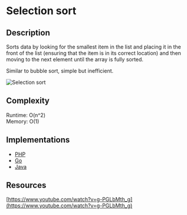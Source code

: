 # Selection sort

## Description
Sorts data by looking for the smallest item in the list and placing it in the front of the list (ensuring that the item is in its correct location) and then moving to the next element until the array is fully sorted.

Similar to bubble sort, simple but inefficient.

![Selection sort](https://i.imgur.com/9X43ZUB.gifv)

## Complexity
Runtime: O(n^2)  
Memory: O(1)

## Implementations
- [PHP](./PHP)
- [Go](./Go)
- [Java](./Java)

## Resources
[https://www.youtube.com/watch?v=g-PGLbMth_g](https://www.youtube.com/watch?v=g-PGLbMth_g)